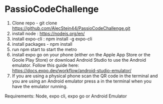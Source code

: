 # PassioCodeChallenge

1. Clone repo - git clone https://github.com/AlecStein44/PassioCodeChallenge.git
2. install node : https://nodejs.org/en/
3. install expo-cli : npm install -g expo-cli
4. install packages - npm install
5. run npm start to start the metro
6. install expo go on your phone (either on the Apple App Store or the Goole Play Store) or download Android Studio to use the Android emulator. Follow this guide here: https://docs.expo.dev/workflow/android-studio-emulator/
7. If you are using a physical phone scan the QR code in the terminal and you are using an Android emulator press a in the terminal when you have the emulator running.


Requirements: Node, expo cli, expo go or Android Emulator
